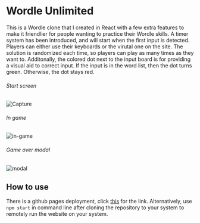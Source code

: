 # Wordle Unlimited
This is a Wordle clone that I created in React with a few extra features to make it friendlier for people wanting to practice their Wordle skills. A timer system has been introduced, and will start when the first input is detected. Players can either use their keyboards or the virutal one on the site. The solution is randomized each time, so players can play as many times as they want to. Additonally, the colored dot next to the input board is for providing a visual aid to correct input. If the input is in the word list, then the dot turns green. Otherwise, the dot stays red.

###### Start screen
![Capture](https://user-images.githubusercontent.com/75757836/181168877-406fb7bf-be38-42ce-8223-f38dcf498f37.PNG)

###### In game
![in-game](https://user-images.githubusercontent.com/75757836/181171519-261cee68-ca5c-4ab3-8b71-aa3c88a875e4.png)

###### Game over modal
![modal](https://user-images.githubusercontent.com/75757836/181171537-9dcb20c9-93b2-48e3-8662-7f809ff6be4a.png)


## How to use
There is a github pages deployment, click [this](https://aidan-ching.github.io/wordle-unlimited/) for the link. Alternatively, use `npm start` in command line after cloning the repository to your system to remotely run the website on your system. 
